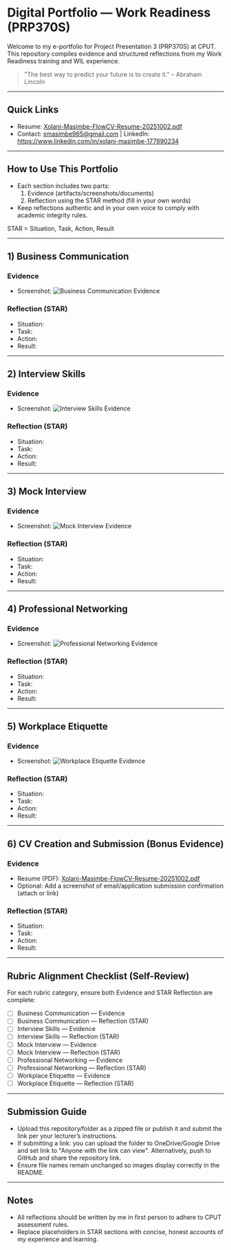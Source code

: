 # Digital Portfolio — Work Readiness (PRP370S)

Welcome to my e-portfolio for Project Presentation 3 (PRP370S) at CPUT. This repository compiles evidence and structured reflections from my Work Readiness training and WIL experience.

> "The best way to predict your future is to create it." – Abraham Lincoln

---

## Quick Links
- Resume: [Xolani-Masimbe-FlowCV-Resume-20251002.pdf](./Xolani-Masimbe-FlowCV-Resume-20251002.pdf)
- Contact: xmasimbe965@gmail.com | LinkedIn: https://www.linkedin.com/in/xolani-masimbe-177890234

---

## How to Use This Portfolio
- Each section includes two parts:
  1) Evidence (artifacts/screenshots/documents)
  2) Reflection using the STAR method (fill in your own words)
- Keep reflections authentic and in your own voice to comply with academic integrity rules.

STAR = Situation, Task, Action, Result

---

## 1) Business Communication

### Evidence
- Screenshot: ![Business Communication Evidence](./2ca26551-b1c1-4b02-a2e9-e75f7bac3ae9.png)

### Reflection (STAR)
- Situation:
- Task:
- Action:
- Result:

---

## 2) Interview Skills

### Evidence
- Screenshot: ![Interview Skills Evidence](./3e2834ef-2c03-4a0d-8f2e-4e75a9963c7e.png)

### Reflection (STAR)
- Situation:
- Task:
- Action:
- Result:

---

## 3) Mock Interview

### Evidence
- Screenshot: ![Mock Interview Evidence](./bcd041e3-17cb-4024-80d9-3cab45e94608.png)

### Reflection (STAR)
- Situation:
- Task:
- Action:
- Result:

---

## 4) Professional Networking

### Evidence
- Screenshot: ![Professional Networking Evidence](./a68fffc6-cba1-4331-8f9e-173b1aafd64f.png)

### Reflection (STAR)
- Situation:
- Task:
- Action:
- Result:

---

## 5) Workplace Etiquette

### Evidence
- Screenshot: ![Workplace Etiquette Evidence](./9211ac1b-2371-4d1a-931e-274564200fbc.png)

### Reflection (STAR)
- Situation:
- Task:
- Action:
- Result:

---

## 6) CV Creation and Submission (Bonus Evidence)

### Evidence
- Resume (PDF): [Xolani-Masimbe-FlowCV-Resume-20251002.pdf](./Xolani-Masimbe-FlowCV-Resume-20251002.pdf)
- Optional: Add a screenshot of email/application submission confirmation (attach or link)

### Reflection (STAR)
- Situation:
- Task:
- Action:
- Result:

---

## Rubric Alignment Checklist (Self-Review)
For each rubric category, ensure both Evidence and STAR Reflection are complete:
- [ ] Business Communication — Evidence
- [ ] Business Communication — Reflection (STAR)
- [ ] Interview Skills — Evidence
- [ ] Interview Skills — Reflection (STAR)
- [ ] Mock Interview — Evidence
- [ ] Mock Interview — Reflection (STAR)
- [ ] Professional Networking — Evidence
- [ ] Professional Networking — Reflection (STAR)
- [ ] Workplace Etiquette — Evidence
- [ ] Workplace Etiquette — Reflection (STAR)

---

## Submission Guide
- Upload this repository/folder as a zipped file or publish it and submit the link per your lecturer’s instructions.
- If submitting a link: you can upload the folder to OneDrive/Google Drive and set link to "Anyone with the link can view". Alternatively, push to GitHub and share the repository link.
- Ensure file names remain unchanged so images display correctly in the README.

---

## Notes
- All reflections should be written by me in first person to adhere to CPUT assessment rules.
- Replace placeholders in STAR sections with concise, honest accounts of my experience and learning.

